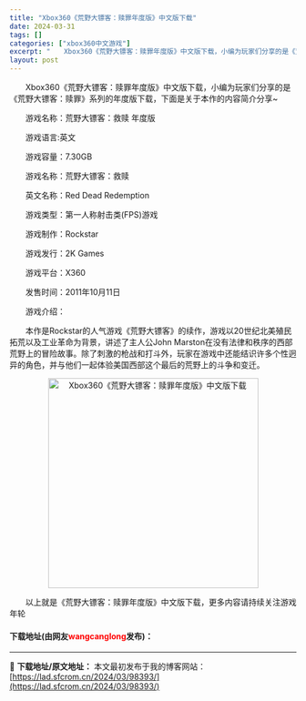 ```yaml
---
title: "Xbox360《荒野大镖客：赎罪年度版》中文版下载"
date: 2024-03-31
tags: []
categories: ["xbox360中文游戏"]
excerpt: "　　Xbox360《荒野大镖客：赎罪年度版》中文版下载，小编为玩家们分享的是《荒野大镖客：赎罪》系列的年度版下载，下面是关于本作的内容简介分享~ 　　游戏名称：荒野大镖客：救赎 年度版 　　游戏语言:英文 　　游戏容量：7.30GB 　　游戏名称：荒野大镖客：救赎 　　英文名称：Red Dead R&hellip;"
layout: post
---
```


 <p>　　Xbox360《荒野大镖客：赎罪年度版》中文版下载，小编为玩家们分享的是《荒野大镖客：赎罪》系列的年度版下载，下面是关于本作的内容简介分享~</p> <p>　　游戏名称：荒野大镖客：救赎 年度版</p> <p>　　游戏语言:英文</p> <p>　　游戏容量：7.30GB</p> <p>　　游戏名称：荒野大镖客：救赎</p> <p>　　英文名称：Red Dead Redemption</p> <p>　　游戏类型：第一人称射击类(FPS)游戏</p> <p>　　游戏制作：Rockstar</p> <p>　　游戏发行：2K Games</p> <p>　　游戏平台：X360</p> <p>　　发售时间：2011年10月11日</p> <p>　　游戏介绍：</p> <p>　　本作是Rockstar的人气游戏《荒野大镖客》的续作，游戏以20世纪北美殖民拓荒以及工业革命为背景，讲述了主人公John Marston在没有法律和秩序的西部荒野上的冒险故事。除了刺激的枪战和打斗外，玩家在游戏中还能结识许多个性迥异的角色，并与他们一起体验美国西部这个最后的荒野上的斗争和变迁。</p> <p align="center"><img align="" border="0" src="https://lad.sfcrom.cn/wp-content/uploads/2024/03/20240330_66084106b2411.jpg" width="369" alt="Xbox360《荒野大镖客：赎罪年度版》中文版下载" /></p> <p>　　以上就是《荒野大镖客：赎罪年度版》中文版下载，更多内容请持续关注游戏年轮</p> <p><h4>下载地址(由网友<font color="red">wangcanglong</font>发布)：</h4></p> 

---
📖 **下载地址/原文地址：** 本文最初发布于我的博客网站：[https://lad.sfcrom.cn/2024/03/98393/](https://lad.sfcrom.cn/2024/03/98393/)
